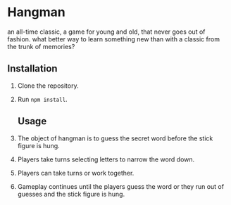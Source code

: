 # Hangman 
an all-time classic, 
a game for young and old, that never goes out of fashion.
 what better way to learn something new than with a classic from the trunk of memories? 

## Installation

1. Clone the repository.
2. Run `npm install`.

   ## Usage
1. The object of hangman is to guess the secret word before the stick figure is hung.
2. Players take turns selecting letters to narrow the word down.
3. Players can take turns or work together. 
4. Gameplay continues until the players guess the word or they run out of guesses and the stick figure is hung.
